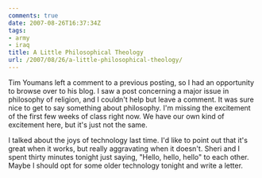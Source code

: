 ```yaml
---
comments: true
date: 2007-08-26T16:37:34Z
tags:
- army
- iraq
title: A Little Philosophical Theology
url: /2007/08/26/a-little-philosophical-theology/
---
```


<p>Tim Youmans left a comment to a previous posting, so I had an opportunity to browse over to his blog. I saw a post concerning a major issue in philosophy of religion, and I couldn't help but leave a comment. It was sure nice to get to say something about philosophy. I'm missing the excitement of the first few weeks of class right now. We have our own kind of excitement here, but it's just not the same.</p>
<p>I talked about the joys of technology last time. I'd like to point out that it's great when it works, but really aggravating when it doesn't. Sheri and I spent thirty minutes tonight just saying, "Hello, hello, hello" to each other. Maybe I should opt for some older technology tonight and write a letter.</p>
